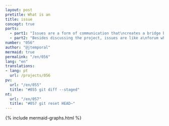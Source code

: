 ```yaml
---
layout: post
pretitle: What is an
title: issue
concept: true
parts:
  - part1: "Issues are a form of communication that\ncreates a bridge between those who\nmaintain the project and those who use it"
  - part2: "Besides discussing the project, issues are like a\nforum where people can ask questions, request\nhelp and point out errors. Issues also serve to\ntrack work progress"
number: "056"
author: "@jtemporal"
mermaid: true
permalink: "/en/056"
lang: "en"
translations:
- lang: pt
  url: /projects/056
pv:
  url: "/en/055"
  title: "#055 git diff --staged"
nt:
  url: "/en/057"
  title: "#057 git reset HEAD~"
---
```


{% include mermaid-graphs.html %}
